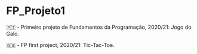 # FP_Projeto1

:portugal: - Primeiro projeto de Fundamentos da Programação, 2020/21: Jogo do Galo.

:uk: - FP first project, 2020/21: Tic-Tac-Toe.
